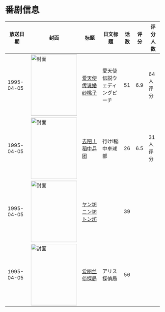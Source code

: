 # 番剧信息

|放送日期|封面|标题|日文标题|话数|评分|评分人数|
|---|---|---|---|---|---|---|
|1995-04-05|<img src="https://lain.bgm.tv/pic/cover/c/ad/ac/26266_hCdaM.jpg" alt="封面" style="width:150px;height:200px;object-fit:cover;">|[爱天使传说婚纱桃子](https://bangumi.tv/subject/26266)|愛天使伝説ウェディングピーチ|51|6.9|64人评分|
|1995-04-05|<img src="https://lain.bgm.tv/pic/cover/c/65/b0/32107_gXaCg.jpg" alt="封面" style="width:150px;height:200px;object-fit:cover;">|[去吧！稻中乒团](https://bangumi.tv/subject/32107)|行け!稲中卓球部|26|6.5|31人评分|
|1995-04-05|<img src="https://lain.bgm.tv/pic/cover/c/41/b1/141754_v5HaA.jpg" alt="封面" style="width:150px;height:200px;object-fit:cover;">|[ヤン坊ニン坊トン坊](https://bangumi.tv/subject/141754)||39|||
|1995-04-05|<img src="https://lain.bgm.tv/pic/cover/c/a7/61/322257_TewXM.jpg" alt="封面" style="width:150px;height:200px;object-fit:cover;">|[爱丽丝侦探局](https://bangumi.tv/subject/322257)|アリス探偵局|56|||
